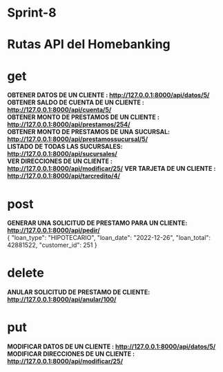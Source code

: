 # Sprint-8
# Rutas API del Homebanking

# get  
**OBTENER DATOS DE UN CLIENTE : http://127.0.0.1:8000/api/datos/5/**  
**OBTENER SALDO DE CUENTA DE UN CLIENTE : http://127.0.0.1:8000/api/cuenta/5/**  
**OBTENER MONTO DE PRESTAMOS DE UN CLIENTE : http://127.0.0.1:8000/api/prestamos/254/**  
**OBTENER MONTO DE PRESTAMOS DE UNA SUCURSAL: http://127.0.0.1:8000/api/prestamossucursal/5/**  
**LISTADO DE TODAS LAS SUCURSALES: http://127.0.0.1:8000/api/sucursales/**  
**VER DIRECCIONES DE UN CLIENTE : http://127.0.0.1:8000/api/modificar/25/**
**VER TARJETA DE UN CLIENTE : http://127.0.0.1:8000/api/tarcredito/4/**
# post  
**GENERAR UNA SOLICITUD DE PRESTAMO PARA UN CLIENTE: http://127.0.0.1:8000/api/pedir/**  
  {
    "loan_type": "HIPOTECARIO",
    "loan_date": "2022-12-26",
    "loan_total": 42881522,
    "customer_id": 251
  }
# delete  
**ANULAR SOLICITUD DE PRESTAMO DE CLIENTE:  http://127.0.0.1:8000/api/anular/100/**  
# put  
**MODIFICAR DATOS DE UN CLIENTE : http://127.0.0.1:8000/api/datos/5/**  
**MODIFICAR DIRECCIONES DE UN CLIENTE : http://127.0.0.1:8000/api/modificar/25/**
